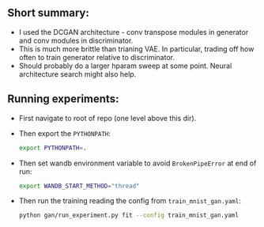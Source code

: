 ## Short summary:
* I used the DCGAN architecture - conv transpose modules in generator and conv modules in discriminator.
* This is much more brittle than trianing VAE. In particular, trading off how often to train generator relative to discriminator.
* Should probably do a larger hparam sweep at some point. Neural architecture search might also help.

## Running experiments:

* First navigate to root of repo (one level above this dir).
* Then export the `PYTHONPATH`:

    ```bash
    export PYTHONPATH=.
    ```
* Then set wandb environment variable to avoid `BrokenPipeError` at end of run:

    ```bash
    export WANDB_START_METHOD="thread"
    ```
* Then run the training reading the config from `train_mnist_gan.yaml`:

    ```bash
    python gan/run_experiment.py fit --config train_mnist_gan.yaml
    ```